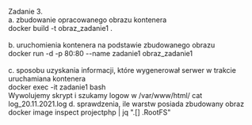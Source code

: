 Zadanie 3. <br />
a. zbudowanie opracowanego obrazu kontenera <br />
	docker build -t obraz_zadanie1 . <br /><br />
b. uruchomienia kontenera na podstawie zbudowanego obrazu <br />
	docker run -d -p 80:80 --name zadanie1 obraz_zadanie1 <br /><br />
c. sposobu uzyskania informacji, które wygenerował serwer w trakcie uruchamiana kontenera <br />
	docker exec -it zadanie1 bash <br />
Wywolujemy skrypt i szukamy logow w /var/www/html/
	cat log_20.11.2021.log
d. sprawdzenia, ile warstw posiada zbudowany obraz <br />
	docker image inspect projectphp | jq ".[] .RootFS" <br /><br />
